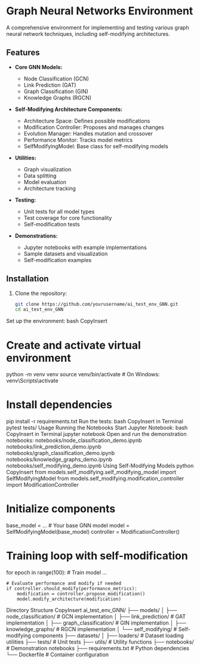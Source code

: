 # Graph Neural Networks Environment

A comprehensive environment for implementing and testing various graph neural network techniques, including self-modifying architectures.

## Features

- **Core GNN Models:**
  - Node Classification (GCN)
  - Link Prediction (GAT)
  - Graph Classification (GIN)
  - Knowledge Graphs (RGCN)

- **Self-Modifying Architecture Components:**
  - Architecture Space: Defines possible modifications
  - Modification Controller: Proposes and manages changes
  - Evolution Manager: Handles mutation and crossover
  - Performance Monitor: Tracks model metrics
  - SelfModifyingModel: Base class for self-modifying models

- **Utilities:**
  - Graph visualization
  - Data splitting
  - Model evaluation
  - Architecture tracking

- **Testing:**
  - Unit tests for all model types
  - Test coverage for core functionality
  - Self-modification tests

- **Demonstrations:**
  - Jupyter notebooks with example implementations
  - Sample datasets and visualization
  - Self-modification examples

## Installation

1. Clone the repository:
   ```bash
   git clone https://github.com/yourusername/ai_test_env_GNN.git
   cd ai_test_env_GNN
Set up the environment:
bash
CopyInsert
# Create and activate virtual environment
python -m venv venv
source venv/bin/activate  # On Windows: venv\Scripts\activate

# Install dependencies
pip install -r requirements.txt
Run the tests:
bash
CopyInsert in Terminal
pytest tests/
Usage
Running the Notebooks
Start Jupyter Notebook:
bash
CopyInsert in Terminal
jupyter notebook
Open and run the demonstration notebooks:
notebooks/node_classification_demo.ipynb
notebooks/link_prediction_demo.ipynb
notebooks/graph_classification_demo.ipynb
notebooks/knowledge_graphs_demo.ipynb
notebooks/self_modifying_demo.ipynb
Using Self-Modifying Models
python
CopyInsert
from models.self_modifying.self_modifying_model import SelfModifyingModel
from models.self_modifying.modification_controller import ModificationController

# Initialize components
base_model = ...  # Your base GNN model
model = SelfModifyingModel(base_model)
controller = ModificationController()

# Training loop with self-modification
for epoch in range(100):
    # Train model
    ...
    
    # Evaluate performance and modify if needed
    if controller.should_modify(performance_metrics):
        modification = controller.propose_modification()
        model.modify_architecture(modification)
Directory Structure
CopyInsert
ai_test_env_GNN/
├── models/
│   ├── node_classification/  # GCN implementation
│   ├── link_prediction/      # GAT implementation
│   ├── graph_classification/ # GIN implementation
│   ├── knowledge_graphs/     # RGCN implementation
│   └── self_modifying/       # Self-modifying components
├── datasets/
│   ├── loaders/              # Dataset loading utilities
├── tests/                    # Unit tests
├── utils/                    # Utility functions
├── notebooks/                # Demonstration notebooks
├── requirements.txt          # Python dependencies
└── Dockerfile                # Container configuration
```